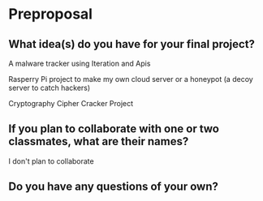 # Preproposal

## What idea(s) do you have for your final project?

A malware tracker using Iteration and Apis

Rasperry Pi project to make my own cloud server or a honeypot (a decoy server to catch hackers) 

Cryptography Cipher Cracker Project 

## If you plan to collaborate with one or two classmates, what are their names?

I don't plan to collaborate 

## Do you have any questions of your own?

